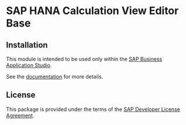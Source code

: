 # SAP HANA Calculation View Editor Base

## Installation
This module is intended to be used only within the [SAP Business Application Studio](https://help.sap.com/viewer/9d1db9835307451daa8c930fbd9ab264/Cloud/).

See the [documentation](https://help.sap.com/viewer/product/HANA_CLOUD/latest/en-US?task=develop_task) for more details.

## License
This package is provided under the terms of the [SAP Developer License Agreement](https://tools.hana.ondemand.com/developer-license-3_2.txt).